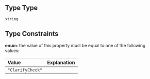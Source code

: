 ## Type Type

`string`

## Type Constraints

**enum**: the value of this property must be equal to one of the following values:

| Value            | Explanation |
| :--------------- | :---------- |
| `"ClarifyCheck"` |             |
